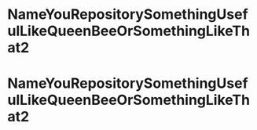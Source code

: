 # NameYouRepositorySomethingUsefulLikeQueenBeeOrSomethingLikeThat2
# NameYouRepositorySomethingUsefulLikeQueenBeeOrSomethingLikeThat2
